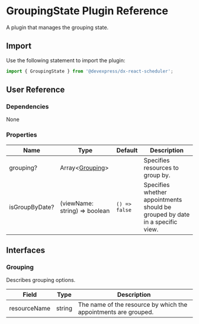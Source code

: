 # GroupingState Plugin Reference

A plugin that manages the grouping state.

## Import

Use the following statement to import the plugin:

```js
import { GroupingState } from '@devexpress/dx-react-scheduler';
```

## User Reference

### Dependencies

None

### Properties

Name | Type | Default | Description
-----|------|---------|------------
grouping? | Array&lt;[Grouping](#grouping)&gt; | | Specifies resources to group by.
isGroupByDate? | (viewName: string) => boolean | `() => false` | Specifies whether appointments should be grouped by date in a specific view.

## Interfaces

### Grouping

Describes grouping options.

Field | Type | Description
------|------|------------
resourceName | string | The name of the resource by which the appointments are grouped.
